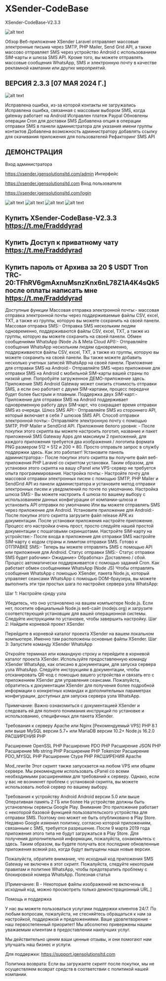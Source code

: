 # XSender-CodeBase
XSender-CodeBase-V2.3.3

![alt text](https://github.com/moneyrobot2023/XSender-CodeBase/blob/main/1.jpg)

Обзор
Веб-приложение XSender Laravel отправляет массовые электронные письма через SMTP, PHP Mailer, Send Grid API, а также массово отправляет SMS через устройство Android с использованием SIM-карты и шлюза SMS API. Кроме того, вы можете отправлять массовые сообщения WhatsApp, SMS и электронную почту в качестве рекламной кампании или других мероприятий.

## ВЕРСИЯ 2.3.3 [07 МАЯ 2024 Г.]

![alt text](https://camo.envatousercontent.com/175c69a7f83b9804a148cd60c51d6f5704583f75/68747470733a2f2f666972656261736573746f726167652e676f6f676c65617069732e636f6d2f76302f622f6967656e656e7661746f2e61707073706f742e636f6d2f6f2f7873656e6465722532466e65775f7570646174652e706e673f616c743d6d6564696126746f6b656e3d61663464343334372d653233642d346235302d396361302d656263653336343938316562)

Исправлена ошибка, из-за которой контакты не загружались
Исправлена ошибка, связанная с массовым выбором SMS, когда gateway работает на Android
Исправлен платеж Paypal
Обновлены операции Cron для доставки SMS
Добавлена опция в операции отправки SMS в панели администратора для указания имени группы контактов
Добавлена возможность администратору добавлять ссылку для скачивания приложения для пользователей
Рефакторинг SMS API
## ДЕМОНСТРАЦИЯ
Вход администратора

https://xsender.igensolutionsltd.com/admin
Интерфейс

https://xsender.igensolutionsltd.com
Вход пользователя

https://xsender.igensolutionsltd.com/login

![alt text](https://github.com/moneyrobot2023/XSender-CodeBase/blob/main/2.jpg)
![alt text](https://github.com/moneyrobot2023/XSender-CodeBase/blob/main/3.jpg)
![alt text](https://github.com/moneyrobot2023/XSender-CodeBase/blob/main/4.jpg)
![alt text](https://github.com/moneyrobot2023/XSender-CodeBase/blob/main/5.jpg)


## Купить  XSender-CodeBase-V2.3.3  https://t.me/Fradddyrad
## Купить  Доступ к приватному чату https://t.me/Fradddyrad

## Купить пароль от Архива за 20 $  USDT Tron TRC-20:TFhRV6gmAxnuMsnzKnx6nL78Z1A4K4sQk5  после оплаты написать мне https://t.me/Fradddyrad


Доступные функции
Массовая отправка электронной почты:- массовая отправка электронной почты через поддерживаемые файлы CSV, excel, TXT, а также из группы, которую вы можете сохранить на своей панели.
Массовая отправка SMS:- Отправка SMS нескольким людям одновременно, поддерживаются файлы CSV, excel, TXT, а также из группы, которую вы можете сохранить на своей панели.
Обмен сообщениями WhatsApp (Node Js & Meta Cloud API):- Отправляйте сообщения WhatsApp нескольким людям одновременно, поддерживаются файлы CSV, excel, TXT, а также из группы, которую вы можете сохранить на своей панели. Вы также можете добавить несколько учетных записей WhatsApp на своей панели.
Приложение для отправки SMS на Android:- Отправляйте SMS через приложение для отправки SMS на Android с мобильной SIM-карты вашей страны по низкой цене. Попробуйте загруженное ДЕМО-приложение здесь. Приложение SMS Android Gateway может снизить стоимость отправки SMS, а если оно работает с двумя SIM-картами, процесс передачи будет более быстрым и плавным.
Поддержка двух SIM-карт:- Приложение для отправки SMS на Android поддерживает одновременную работу двух SIM-карт, что сокращает время отправки SMS из очереди.
Шлюз SMS API:- Отправляйте SMS из стороннего API, который включает в себя 7 шлюзов SMS API.
Способ отправки электронной почты:- Отправляйте электронную почту с помощью SMTP, PHP Mailer и SendGrid API.
Приложение белого уровня: - После покупки этого скрипта вы можете настроить логотип, название и пакет приложений SMS Gateway Apps для максимум 2 приложений, для каждого приложения требуется два изображения / логотипа формата PNG размером 512 × 512 и 200 × 80. Просто отправьте запрос в службу поддержки здесь.
Как это работает!
Установите панель администратора:- После покупки этого скрипта вы получите файл веб-приложения PHP Laravel со скриптом установки. Таким образом, для установки этого скрипта на вашу cPanel или VPS-сервер не требуется опыта программирования.
Настройка почты:- Настройте почту для массовой отправки электронных писем с помощью SMTP, PHP Mailer и SendGrid API из панели администратора и установите метод отправки электронных писем и уведомлений по почте по умолчанию.
Настройка шлюза SMS:- Вы можете настроить 4 шлюза по вашему выбору с использованием данных конфигурации от компании-шлюза и установить API отправки по умолчанию Или вы можете отправлять SMS через приложение для Android.
Установите приложение для Android:- После покупки этого скрипта загрузите файл release APK из документации. После установки приложения настройте приложение. Процесс его настройки очень прост, просто следуйте нашей простой документации с пошаговыми скриншотами.
Настройте SIM-карту на устройстве:- После входа в приложение для отправки SMS настройте SIM-карту с кодом страны и лимитом отправки SMS.
Готово к ОТПРАВКЕ SMS:- Теперь вы можете отправлять SMS с помощью API или приложения для Android.
Статус отправки SMS:- Статус отправки SMS будет рабочим> Ожидание> Обработка> Доставлено / сбой. Процесс автоматически поддерживается с помощью заданий Cron.
Как работает обмен сообщениями WhatsApp (Node JS)
Чтобы отправлять сообщения WhatsApp с помощью XSender, пакета Node.js, который управляет сеансами WhatsApp с помощью DOM-браузера, вы можете выполнить эти три простых шага по настройке сервера узла WhatsApp:

Шаг 1: Настройте среду узла

Убедитесь, что оно установлено на вашем компьютере Node.js. Если нет, посетите официальный Node.js веб-сайт (nodejs.org) и загрузите соответствующий установщик для вашей операционной системы. Следуйте инструкциям по установке, чтобы завершить настройку.
Шаг 2: Найдите корневой проект XSender

Перейдите в корневой каталог проекта XSender на вашем локальном компьютере. Именно там расположены основные файлы XSender.
Шаг 3: Запустите команду XSender WhatsApp

Откройте терминал или командную строку и перейдите в корневой каталог проекта XSender.
Используйте предоставленную команду XSender WhatsApp, как описано в документации, для запуска сервера узла WhatsApp.
Следуйте инструкциям в документации, чтобы отсканировать QR-код с помощью вашего устройства и связать его с приложением XSender для управления сеансами.
Пожалуйста, обратитесь к документации XSender для получения более подробной информации о конкретных командах и дополнительных параметрах конфигурации, доступных для запуска сервера узла WhatsApp.

Примечание: Важно ознакомиться с документацией XSender и следовать ей для полного понимания инструкций по установке и использованию, специфичных для пакета XSender.

Требования к серверу
Apache или Nginx [Рекомендуемый VPS]
PHP 8.1 или выше
MySQL версии 5.7+ или MariaDB версии 10.2+
Node.js 16.2.0
РАСШИРЕНИЯ PHP

Расширение OpenSSL PHP
Расширение PDO PHP
Расширение JSON PHP
Расширение Mb string PHP
Расширение PHP Tokenizer
Расширение PDO_MYSQL PHP
Расширение Ctype PHP
РАСШИРЕНИЯ Apache

Mod_rewrite
Этот скрипт также запускается на любом VPS или общем сервере. Мы рекомендуем использовать cPanel со всеми необходимыми расширениями для требований к серверу. Однако, если у вас не возникнет проблем с установкой скрипта, вы можете использовать любой сервер по вашему выбору.

Требования к устройству Android
Android версии 5.0 или выше
Оперативная память 2 ГБ или более
На устройстве должны быть установлены сервисы Google Play.
Внимание
Это приложение работает с некоторой базовой функцией пользовательского устройства для отправки SMS. Поэтому оно может не быть опубликовано в Play Store. Недавно Google изменил политику, согласно которой приложениям, связанным с SMS, требуется разрешение. После 9 марта 2019 года приложения этого типа не будут загружаться в Play Store. Для получения дополнительной информации, пожалуйста, ознакомьтесь с здесь. Таким образом, вы будете получать все последние обновленные приложения всякий раз, когда будут выпущены наши новые версии.

Пожалуйста, обратите внимание, что исходный код приложения SMS Gateway не включен в этот скрипт.
Пожалуйста, следуйте некоторым правилам и политике WhatsApp, чтобы предотвратить проблему с блокировкой номера WhatsApp. Полезная статья

[Примечание: B - Некоторые файлы изображений не включены в исходный код, можно просмотреть только демонстрационный URL.]

Помощь и поддержка

У нас вы можете пользоваться услугами поддержки клиентов 24/7. По любым вопросам, пожалуйста, не стесняйтесь обращаться к нам за настройкой, поддержкой и предложениями. Ваше удовлетворение - наш первостепенный приоритет! Мы абсолютно привержены нашим уважаемым клиентам в предоставлении наилучших услуг.

Мы действительно ценим ваши ценные отзывы, и они помогают нам улучшать наш бизнес и услуги.

Для поддержки: https://support.igensolutionsltd.com

Политика возврата: Если вы загружаете скрипт после покупки, мы не осуществляем возврат средств в соответствии с политикой нашей компании.






